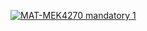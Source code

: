 [![MAT-MEK4270 mandatory 1](https://github.com/livelstorborg/mandatory1/actions/workflows/main.yml/badge.svg)](https://github.com/livelstorborg/mandatory1/actions/workflows/main.yml)